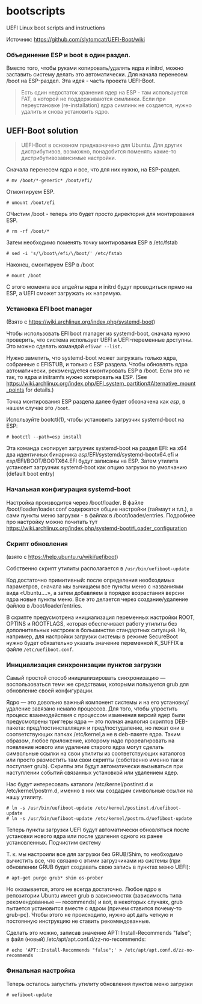 # bootscripts
UEFI Linux boot scripts and instructions

Источник: https://github.com/slytomcat/UEFI-Boot/wiki
### Объединение ESP и boot в один раздел. ###
Вместо того, чтобы руками копировать/удалять ядра и initrd, можно заставить систему делать это автоматически. Для начала перенесем /boot на ESP-раздел. 
Эта идея - часть проекта UEFI-Boot.
> Есть один недостаток хранения ядер на ESP - там используется FAT, в которой не поддерживаются симлинки. Если при переустановке (re-installation) ядра симлинк не создается, нужно удалить и снова установить ядро.

## UEFI-Boot solution ##
> UEFI-Boot в основном предназначено для Ubuntu. Для других дистрибутивов, возможно, понадобится поменять какие-то дистрибутивозависимые настройки.

Сначала перенесем ядра и все, что для них нужно, на ESP-раздел.

`# mv /boot/*-generic* /boot/efi/`

Отмонтируем ESP.

`# umount /boot/efi`

ОЧистим /boot - теперь это будет просто директория для монтирования ESP. 

`# rm -rf /boot/*`

Затем необходимо поменять точку монтирования ESP в /etc/fstab

`# sed -i 's/\/boot\/efi/\/boot/' /etc/fstab`

Наконец, смонтируем ESP в /boot

`# mount /boot`

С этого момента все апдейты ядра и initrd будут проводиться прямо на ESP, а UEFI сможет загружать их напрямую.

### Установка EFI boot manager
(Взято с https://wiki.archlinux.org/index.php/systemd-boot)

Чтобы использовать EFI boot manager из systemd-boot, сначала нужно проверить, что система использует UEFI и UEFI-переменные доступны. Это можно сделать командой `efivar --list.`

Нужно заметить, что systemd-boot может загружать только ядра, собранные с EFISTUB, и только с ESP раздела. Чтобы обновлять ядра автоматически, рекомендуется смонтировать ESP в /boot. Если это не так, то ядра и initramfs нужно копировать на ESP. (See https://wiki.archlinux.org/index.php/EFI_system_partition#Alternative_mount_points for details.)

Точка монтирования ESP раздела далее будет обозначена как *esp*, в нашем случае это `/boot`.

Используйте bootctl(1), чтобы установить загрузчик systemd-boot на ESP:

`# bootctl --path=esp install`

Эта команда скопирует загрузчик systemd-boot на раздел EFI: на x64 два идентичных бинарника *esp*/EFI/systemd/systemd-bootx64.efi и *esp*/EFI/BOOT/BOOTX64.EFI будут записаны на ESP. Затем утилита установит загрузчик systemd-boot как опцию загрузки по умолчанию (default boot entry) 

### Начальная конфигурация systemd-boot
Настройка производится через /boot/loader. В файле /boot/loader/loader.conf содержатся общие настройки (таймаут и т.п.), а сами пункты меню загрузки - в файлах в /boot/loader/entries. Подробнее про настройку можно почитать тут https://wiki.archlinux.org/index.php/systemd-boot#Loader_configuration

### Скрипт обновления
(взято с https://help.ubuntu.ru/wiki/uefiboot)

Собственно скрипт утилиты располагается в `/usr/bin/uefiboot-update`

Код достаточно примитивный: после определения необходимых параметров, сначала мы вычищаем все пункты меню с названиями вида «Ubuntu….», а затем добавляем в порядке возрастания версии ядра новые пункты меню. Все это делается через создание/удаление файлов в /boot/loader/entries.

В скрипте предусмотрена инициализация переменных настройки ROOT, OPTINS и ROOTFLAGS, которая обеспечивает работу утилиты без дополнительных настроек в большинстве стандартных ситуаций. Но, например, для настройки загрузки системы в режиме SecureBoot нужно будет обязательно указать значение переменной K_SUFFIX в файле `/etc/uefiboot.conf`.

### Инициализация синхронизации пунктов загрузки

Самый простой способ инициализировать синхронизацию — воспользоваться теми же средствами, которыми пользуется grub для обновление своей конфигурации.

Ядро — это довольно важный компонент системы и на его установку/удаление завязано немало процессов. Для того, чтобы упростить процесс взаимодействия с процессом изменения версий ядер были предусмотрены триггеры ядра — это полная аналогия скриптов DEB-пакета: пред/постинсталляция и пред/постудаление, но лежат они в соответствующих папках /etc/kernel,а не в deb-пакете ядра. Таким образом, любое приложение, которому надо прореагировать на появление нового или удаление старого ядра могут сделать символьные ссылки на свои утилиты из соответствующих каталогов или просто разместить там свои скрипты (собственно именно так и поступает grub). Скрипты эти будут автоматически вызываться при наступлении событий связанных установкой или удалением ядер.

Нас будут интересовать каталоги /etc/kernel/postinst.d и /etc/kernel/postrm.d, именно в них мы создадим символьные ссылки на нашу утилиту.

```
# ln -s /usr/bin/uefiboot-update /etc/kernel/postinst.d/uefiboot-update
# ln -s /usr/bin/uefiboot-update /etc/kernel/postrm.d/uefiboot-update
```

Теперь пункты загрузки UEFI будут автоматически обновляться после установки нового ядра или после удаления одного из ранее установленных.
Подчистим систему

Т. к. мы настроили все для загрузки без GRUB/Shim, то необходимо вычистить все, что связано с этими загрузчиками из системы (при обновлении GRUB будет создавать свою запись в пунктах меню UEFI):

`# apt-get purge grub* shim os-prober`

Но оказывается, этого не всегда достаточно. Любое ядро в репозитории Ubuntu имеет grub в зависимостях (зависимость типа рекомендованные — recommends) и вот, в некоторых случаях, grub пытается установится вместе с ядром (причем ставится почему-то grub-pc). Чтобы этого не происходило, нужно apt дать четкую и постоянную инструкцию не ставить рекомендованные.

Сделать это можно, записав значение APT::Install-Recommends "false"; в файл (новый) /etc/apt/apt.conf.d/zz-no-recommends:

`# echo 'APT::Install-Recommends "false";' > /etc/apt/apt.conf.d/zz-no-recommends`

### Финальная настройка

Теперь осталось запустить утилиту обновления пунктов меню загрузки

`# uefiboot-update`

